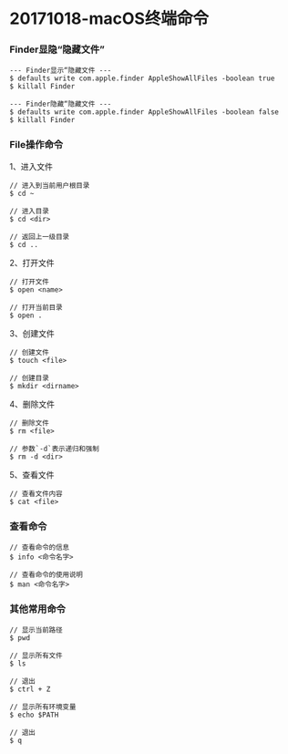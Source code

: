 # 20171018-macOS终端命令

### Finder显隐“隐藏文件”

```
--- Finder显示“隐藏文件 ---
$ defaults write com.apple.finder AppleShowAllFiles -boolean true
$ killall Finder

--- Finder隐藏“隐藏文件 ---
$ defaults write com.apple.finder AppleShowAllFiles -boolean false
$ killall Finder
```

### File操作命令

1、进入文件

```
// 进入到当前用户根目录
$ cd ~

// 进入目录
$ cd <dir>

// 返回上一级目录
$ cd ..

```

2、打开文件

```
// 打开文件
$ open <name>

// 打开当前目录
$ open .

```

3、创建文件

```
// 创建文件
$ touch <file>

// 创建目录
$ mkdir <dirname>

```

4、删除文件

```
// 删除文件
$ rm <file>

// 参数`-d`表示递归和强制
$ rm -d <dir>

```

5、查看文件

```
// 查看文件内容
$ cat <file>
```

### 查看命令

```
// 查看命令的信息
$ info <命令名字>

// 查看命令的使用说明
$ man <命令名字>
```

### 其他常用命令

```
// 显示当前路径
$ pwd

// 显示所有文件
$ ls

// 退出
$ ctrl + Z

// 显示所有环境变量
$ echo $PATH

// 退出
$ q
```
